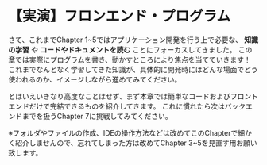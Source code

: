 # 【実演】フロンエンド・プログラム
さて、これまでChapter 1~5ではアプリケーション開発を行う上で必要な、 __知識の学習__ や __コードやドキュメントを読む__ ことにフォーカスしてきました。
この章では実際にプログラムを書き、動かすところにより焦点を当てていきます！
これまでなんとなく学習してきた知識が、具体的に開発時にはどんな場面でどう使われるのか、イメージしながら進めてみてください。

とはいえいきなり高度なことはせず、まず本章では簡単なコードおよびフロントエンドだけで完結できるものを紹介してきます。
これに慣れたら次はバックエンドまでを扱うChapter 7に挑戦してみてください。

※フォルダやファイルの作成、IDEの操作方法などは改めてこのChapterで細かく紹介しませんので、忘れてしまった方は改めてChapter 3~5を見直す用お願い致します。